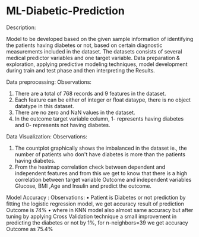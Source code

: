 # ML-Diabetic-Prediction

Description:

Model to be developed based on the given sample information of identifying the patients having diabetes or not, based on certain diagnostic measurements included in the dataset. The datasets consists of several medical predictor variables and one target variable. Data preparation & exploration, applying predictive modeling techniques, model development during train and test phase and then interpreting the Results.

Data preprocessing: Observations:
1.	There are a total of 768 records and 9 features in the dataset.
2.	Each feature can be either of integer or float dataype, there is no object datatype in this dataset.
3.	There are no zero and NaN values in the dataset.
4.	In the outcome target variable column, 1- represents having diabetes and 0- represents not having diabetes.

Data Visualization: Observations:
1.	The countplot graphically shows the imbalanced in the dataset ie., the number of patients who don't have diabetes is more than the patients having diabetes.
2.	From the heatmap correlation check between dependent and independent features and from this we get to know that there is a high correlation between target variable Outcome and independent variables Glucose, BMI ,Age and Insulin and predict the outcome.

Model Accuracy : Observations:
•	Patient is Diabetes or not prediction by fitting the logistic regression model, we get accuracy result of prediction Outcome is 74%
•	where in KNN model also almost same accuracy but after tuning by applying Cross Validation technique a small improvement in predicting the diabetes or not by 1%, for n-neighbors=39 we get accuracy Outcome as 75.4%
